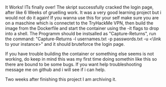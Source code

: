 It Works!
ITs finally over!
The skript successfully cracked the login page, after like 6 Weeks of gruelling work.
It was a very good learning project but i would not do it again!
If you wanna use this for your self make sure you are on a maschine which is connectet to the TryHackMe VPN, then build the image from the Dockerfile and start the container using the -it flags to drop into a shell.
The Programm should be instsalled as "Capture-Returns", run the command: "Capture-Returns -l usernames.txt -p passwords.txt -u <\link to your instance>" and it should bruteforce the login page.

If you have trouble building the container or something else seems is not working, do keep in mind this was my first time doing somethin like this so there are bound to be some bugs. If you want help troubleshooting message me on github and i will see if i can help.

Two weeks after finishing this project I am archiving it.
